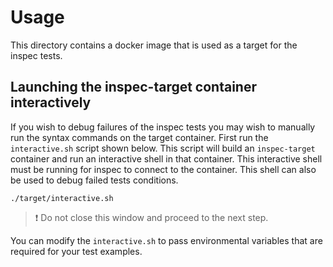 # Usage

This directory contains a docker image that is used as a target for the inspec tests.

## Launching the inspec-target container interactively

If you wish to debug failures of the inspec tests you may wish to manually run the syntax commands on the target container.
First run the `interactive.sh` script shown below. This script will build an `inspec-target` container and run an interactive shell in that           container. This interactive shell must be running for inspec to connect to the        container. This shell can also be used to debug failed tests    conditions.

```shell
./target/interactive.sh
```

> :exclamation: Do not close this window and proceed to the next step.

You can modify the `interactive.sh` to pass environmental variables that are required for your test examples.
